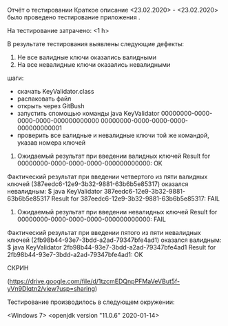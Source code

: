Отчёт о тестировании <KeyValidator>
Краткое описание
<23.02.2020> - <23.02.2020> было проведено тестирование приложения <KeyValidator>.

На тестирование затрачено: <1 h>

В результате тестирования выявлены следующие дефекты:

1. Не все валидные ключи оказались валидными
1. На все невалидные ключи оказались невалидными

шаги:
* скачать  KeyValidator.class
* распаковать файл
* открыть через GitBush
* запустить спомощью команды java KeyValidator 00000000-0000-0000-0000-000000000000 00000000-0000-0000-0000-000000000001
* проверить все валидные и невалидные ключи той же командой, указав номера ключей

1. Ожидаемый результат при введении валидных ключей 
 Result for 00000000-0000-0000-0000-000000000000: OK


 Фактический результат при введении четвертого из пяти валидных ключей (387eedc6-12e9-3b32-9881-63b6b5e85317) оказался невалидным:
 $ java KeyValidator 387eedc6-12e9-3b32-9881-63b6b5e85317
Result for 387eedc6-12e9-3b32-9881-63b6b5e85317: FAIL
1.  Ожидаемый результат при введении невалидных ключей 
 Result for 00000000-0000-0000-0000-000000000000: FAIL

 Фактический результат при введении пятого из пяти невалидных ключей (2fb98b44-93e7-3bdd-a2ad-79347bfe4ad1) оказался валидным:
 $ java KeyValidator 2fb98b44-93e7-3bdd-a2ad-79347bfe4ad1
Result for 2fb98b44-93e7-3bdd-a2ad-79347bfe4ad1: OK

СКРИН 

(https://drive.google.com/file/d/1tzcmEDQnpPFMaVeVBut5f-yVn9DIqtn2/view?usp=sharing)

Тестирование производилось в следующем окружении:

<Windows 7>
<openjdk version "11.0.6" 2020-01-14>

